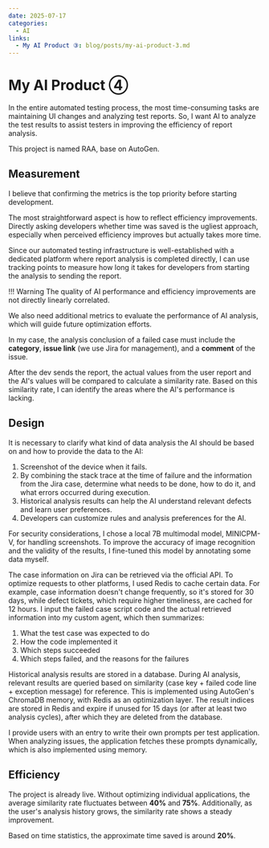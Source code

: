 ```yaml
---
date: 2025-07-17
categories:
  - AI
links:
  - My AI Product ③: blog/posts/my-ai-product-3.md
---
```


# My AI Product ④

In the entire automated testing process, the most time-consuming tasks are maintaining UI changes and analyzing test reports.
So, I want AI to analyze the test results to assist testers in improving the efficiency of report analysis.

This project is named RAA, base on AutoGen.

<!-- more -->

## Measurement

I believe that confirming the metrics is the top priority before starting development. 

The most straightforward aspect is how to reflect efficiency improvements. 
Directly asking developers whether time was saved is the ugliest approach, especially when perceived efficiency improves but actually takes more time.

Since our automated testing infrastructure is well-established with a dedicated platform where report analysis is completed directly, 
I can use tracking points to measure how long it takes for developers from starting the analysis to sending the report.

!!! Warning 
    The quality of AI performance and efficiency improvements are not directly linearly correlated.

We also need additional metrics to evaluate the performance of AI analysis, 
which will guide future optimization efforts. 

In my case, the analysis conclusion of a failed case must include the **category**, 
**issue link** (we use Jira for management), and a **comment** of the issue.

After the dev sends the report, the actual values from the user report and the AI's values will be compared to calculate a similarity rate.
Based on this similarity rate, I can identify the areas where the AI's performance is lacking.


## Design

It is necessary to clarify what kind of data analysis the AI should be based on and how to provide the data to the AI:
1. Screenshot of the device when it fails.
2. By combining the stack trace at the time of failure and the information from the Jira case, 
determine what needs to be done, how to do it, and what errors occurred during execution.
3. Historical analysis results can help the AI understand relevant defects and learn user preferences.
4. Developers can customize rules and analysis preferences for the AI.

For security considerations, I chose a local 7B multimodal model, MINICPM-V, for handling screenshots. 
To improve the accuracy of image recognition and the validity of the results, I fine-tuned this model by annotating some data myself.

The case information on Jira can be retrieved via the official API. 
To optimize requests to other platforms, I used Redis to cache certain data. 
For example, case information doesn't change frequently, so it's stored for 30 days, 
while defect tickets, which require higher timeliness, are cached for 12 hours.
I input the failed case script code and the actual retrieved information into my custom agent, which then summarizes:
1. What the test case was expected to do
2. How the code implemented it
3. Which steps succeeded
4. Which steps failed, and the reasons for the failures

Historical analysis results are stored in a database. 
During AI analysis, relevant results are queried based on similarity (case key + failed code line + exception message) for reference. 
This is implemented using AutoGen's ChromaDB memory, with Redis as an optimization layer. 
The result indices are stored in Redis and expire if unused for 15 days (or after at least two analysis cycles), 
after which they are deleted from the database.

I provide users with an entry to write their own prompts per test application. 
When analyzing issues, the application fetches these prompts dynamically, which is also implemented using memory.


## Efficiency

The project is already live. Without optimizing individual applications, 
the average similarity rate fluctuates between **40%** and **75%**.
Additionally, as the user's analysis history grows, the similarity rate shows a steady improvement.

Based on time statistics, the approximate time saved is around **20%**.
